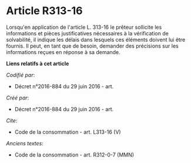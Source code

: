 # Article R313-16

Lorsqu'en application de l'article L. 313-16 le prêteur sollicite les informations et pièces justificatives nécessaires à la
vérification de solvabilité, il indique les délais dans lesquels ces éléments doivent lui être fournis. Il peut, en tant que
de besoin, demander des précisions sur les informations reçues en réponse à sa demande.

**Liens relatifs à cet article**

_Codifié par_:

  - Décret n°2016-884 du 29 juin 2016 - art.

_Créé par_:

  - Décret n°2016-884 du 29 juin 2016 - art.

_Cite_:

  - Code de la consommation - art. L313-16 (V)

_Anciens textes_:

  - Code de la consommation - art. R312-0-7 (MMN)
